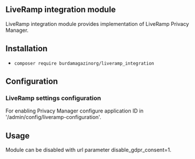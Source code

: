 
LiveRamp integration module
----------------
LiveRamp integration module provides implementation of LiveRamp Privacy Manager.

Installation
------------
 * `composer require burdamagazinorg/liveramp_integration`
 
Configuration
------------
### LiveRamp settings configuration
For enabling Privacy Manager configure application ID in '/admin/config/liveramp-configuration'.

Usage
------------
Module can be disabled with url parameter disable_gdpr_consent=1.

